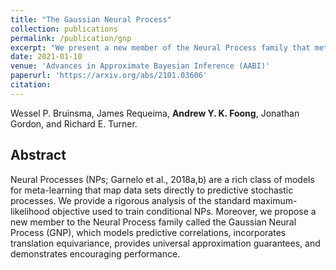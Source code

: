 ```yaml
---
title: "The Gaussian Neural Process"
collection: publications
permalink: /publication/gnp
excerpt: "We present a new member of the Neural Process family that meta-learns a map from observed datasets to posterior Gaussian processes."
date: 2021-01-10
venue: 'Advances in Approximate Bayesian Inference (AABI)'
paperurl: 'https://arxiv.org/abs/2101.03606'
citation:
---
```


Wessel P. Bruinsma, James Requeima, **Andrew Y. K. Foong**, Jonathan Gordon, and Richard E. Turner.

## Abstract
Neural Processes (NPs; Garnelo et al., 2018a,b) are a rich class of models for meta-learning that map data sets directly to predictive stochastic processes. We provide a rigorous analysis of the standard maximum-likelihood objective used to train conditional NPs. Moreover, we propose a new member to the Neural Process family called the Gaussian Neural Process (GNP), which models predictive correlations, incorporates translation equivariance, provides universal approximation guarantees, and demonstrates encouraging performance.
